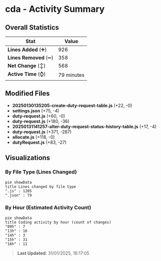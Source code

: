 # cda - Activity Summary 

## Overall Statistics

| Stat                   | Value                                                             |
| ---------------------- | ----------------------------------------------------------------- |
| **Lines Added** (➕)   | 926                                          |
| **Lines Removed** (➖) | 358                                        |
| **Net Change** (↕)    | 568                |
| **Active Time** (⌚)   | 79 minutes |


## Modified Files
- **20250130135205-create-duty-request-table.js** (+22, -0)
- **settings.json** (+75, -4)
- **duty-request.js** (+60, -0)
- **duty-request.js** (+180, -36)
- **20250131141257-alter-duty-request-status-history-table.js** (+17, -4)
- **duty-request.js** (+371, -287)
- **allocate.js** (+118, -0)
- **dutyRequest.js** (+83, -27)

## Visualizations

### By File Type (Lines Changed)

```mermaid
pie showData
title Lines changed by file type
".js" : 1205
".json" : 79
```

### By Hour (Estimated Activity Count)

```mermaid
pie showData
title Coding activity by hour (count of changes)
"09h" : 7
"13h" : 16
"14h" : 3
"15h" : 31
"16h" : 11
```


> **Last Updated:** 31/01/2025, 16:17:05
